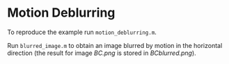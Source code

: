 # Motion Deblurring

To reproduce the example run `motion_deblurring.m`.

Run `blurred_image.m` to obtain an image blurred by motion in the horizontal direction (the result for image *BC.png* is stored in *BCblurred.png*).
